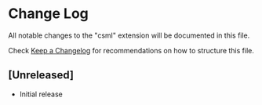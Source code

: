 # Change Log

All notable changes to the "csml" extension will be documented in this file.

Check [Keep a Changelog](http://keepachangelog.com/) for recommendations on how to structure this file.

## [Unreleased]

- Initial release